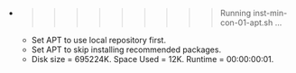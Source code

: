 * >>>>>>>>> Running inst-min-con-01-apt.sh ...
  * Set APT to use local repository first.
  * Set APT to skip installing recommended packages.
  * Disk size = 695224K. Space Used = 12K. Runtime = 00:00:00:01.

